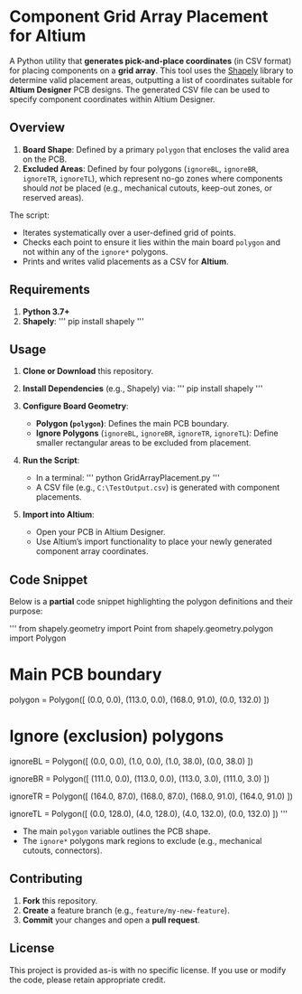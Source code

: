 # Component Grid Array Placement for Altium

A Python utility that **generates pick-and-place coordinates** (in CSV format) for placing components on a **grid array**. This tool uses the [Shapely](https://github.com/shapely/shapely) library to determine valid placement areas, outputting a list of coordinates suitable for **Altium Designer** PCB designs. The generated CSV file can be used to specify component coordinates within Altium Designer.

## Overview

1. **Board Shape**: Defined by a primary `polygon` that encloses the valid area on the PCB.  
2. **Excluded Areas**: Defined by four polygons (`ignoreBL`, `ignoreBR`, `ignoreTR`, `ignoreTL`), which represent no-go zones where components should *not* be placed (e.g., mechanical cutouts, keep-out zones, or reserved areas).

The script:
- Iterates systematically over a user-defined grid of points.
- Checks each point to ensure it lies within the main board `polygon` and not within any of the `ignore*` polygons.
- Prints and writes valid placements as a CSV for **Altium**.

## Requirements

1. **Python 3.7+**
2. **Shapely**:
   '''
   pip install shapely
   '''

## Usage

1. **Clone or Download** this repository.  
2. **Install Dependencies** (e.g., Shapely) via:
   '''
   pip install shapely
   '''
3. **Configure Board Geometry**:
   - **Polygon (`polygon`)**: Defines the main PCB boundary.  
   - **Ignore Polygons** (`ignoreBL`, `ignoreBR`, `ignoreTR`, `ignoreTL`): Define smaller rectangular areas to be excluded from placement.
4. **Run the Script**:
   - In a terminal:
     '''
     python GridArrayPlacement.py
     '''
   - A CSV file (e.g., `C:\TestOutput.csv`) is generated with component placements.

5. **Import into Altium**:
   - Open your PCB in Altium Designer.
   - Use Altium’s import functionality to place your newly generated component array coordinates.

## Code Snippet

Below is a **partial** code snippet highlighting the polygon definitions and their purpose:

'''
from shapely.geometry import Point
from shapely.geometry.polygon import Polygon

# Main PCB boundary
polygon = Polygon([
    (0.0, 0.0),
    (113.0, 0.0),
    (168.0, 91.0),
    (0.0, 132.0)
])

# Ignore (exclusion) polygons
ignoreBL = Polygon([
    (0.0, 0.0),
    (1.0, 0.0),
    (1.0, 38.0),
    (0.0, 38.0)
])

ignoreBR = Polygon([
    (111.0, 0.0),
    (113.0, 0.0),
    (113.0, 3.0),
    (111.0, 3.0)
])

ignoreTR = Polygon([
    (164.0, 87.0),
    (168.0, 87.0),
    (168.0, 91.0),
    (164.0, 91.0)
])

ignoreTL = Polygon([
    (0.0, 128.0),
    (4.0, 128.0),
    (4.0, 132.0),
    (0.0, 132.0)
])
'''

- The main `polygon` variable outlines the PCB shape.  
- The `ignore*` polygons mark regions to exclude (e.g., mechanical cutouts, connectors).

## Contributing

1. **Fork** this repository.  
2. **Create** a feature branch (e.g., `feature/my-new-feature`).  
3. **Commit** your changes and open a **pull request**.

## License

This project is provided as-is with no specific license. If you use or modify the code, please retain appropriate credit.
